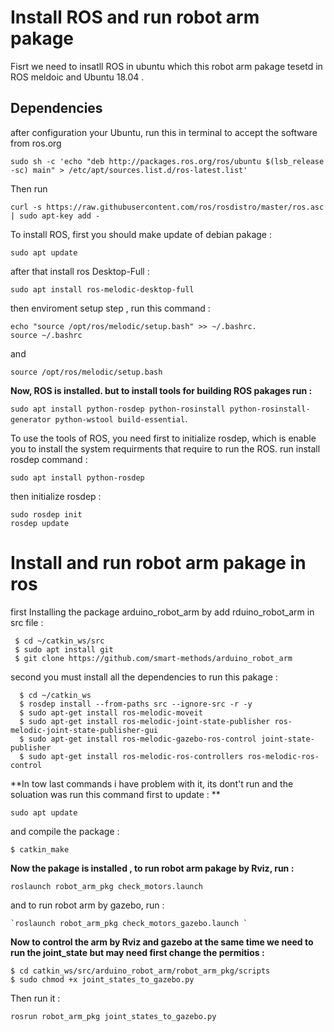 # Install ROS and run robot arm pakage
Fisrt we need to insatll ROS in ubuntu which this robot arm pakage tesetd in ROS meldoic and Ubuntu 18.04 .  
## Dependencies
 after configuration your Ubuntu, run this in terminal to accept the software from ros.org   

`sudo sh -c 'echo "deb http://packages.ros.org/ros/ubuntu $(lsb_release -sc) main" > /etc/apt/sources.list.d/ros-latest.list'`    

Then run   

`curl -s https://raw.githubusercontent.com/ros/rosdistro/master/ros.asc | sudo apt-key add -`

To install ROS, first you should make update of debian pakage :     

`sudo apt update` 

after that install ros Desktop-Full :  


`sudo apt install ros-melodic-desktop-full`


then enviroment setup step , run this command :

```
echo "source /opt/ros/melodic/setup.bash" >> ~/.bashrc. 
source ~/.bashrc
```
and   

`source /opt/ros/melodic/setup.bash`

**Now, ROS is installed. but to install tools for building ROS pakages run :**

`sudo apt install python-rosdep python-rosinstall python-rosinstall-generator python-wstool build-essential`. 

To use the tools of ROS, you need first to initialize rosdep, which is enable you to install the system requirments that require to run the ROS. 
run install rosdep command   :  

`sudo apt install python-rosdep`

then initialize rosdep  :  
```
sudo rosdep init
rosdep update
```

# Install and run robot arm pakage in ros

first Installing the package arduino_robot_arm by add rduino_robot_arm in src file :  
```
 $ cd ~/catkin_ws/src
 $ sudo apt install git
 $ git clone https://github.com/smart-methods/arduino_robot_arm 
```
second you must install all the dependencies to run this pakage :
	
  ```
    $ cd ~/catkin_ws
	$ rosdep install --from-paths src --ignore-src -r -y
	$ sudo apt-get install ros-melodic-moveit
	$ sudo apt-get install ros-melodic-joint-state-publisher ros-melodic-joint-state-publisher-gui
	$ sudo apt-get install ros-melodic-gazebo-ros-control joint-state-publisher
	$ sudo apt-get install ros-melodic-ros-controllers ros-melodic-ros-control
   ```
   
   **In tow last commands i have problem with it, its dont't run and the soluation was run this command first to update : **
   
   `sudo apt update`
   
   and compile the package :
  
   `$ catkin_make`
   
  **Now the pakage is installed , to run robot arm pakage by Rviz, run :**
   
   `roslaunch robot_arm_pkg check_motors.launch`
   
  
   
   and to run robot arm by gazebo, run :
   
    `roslaunch robot_arm_pkg check_motors_gazebo.launch `
    
  
   **Now to control the arm by Rviz and gazebo at the same time we need to run the joint_state but may need first change the permitios :**
  
   ```
   $ cd catkin_ws/src/arduino_robot_arm/robot_arm_pkg/scripts
   $ sudo chmod +x joint_states_to_gazebo.py
   ```
   
   Then run it :
   
   `rosrun robot_arm_pkg joint_states_to_gazebo.py`
   
  







